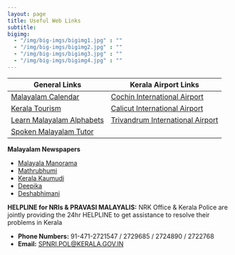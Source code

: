 ```yaml
---
layout: page
title: Useful Web Links
subtitle: 
bigimg:
  - "/img/big-imgs/bigimg1.jpg" : ""
  - "/img/big-imgs/bigimg2.jpg" : ""
  - "/img/big-imgs/bigimg3.jpg" : ""
  - "/img/big-imgs/bigimg4.jpg" : ""
---
```


|General Links                                                                        |Kerala Airport Links                                                                 |
|-------------------------------------------------------------------------------------|-------------------------------------------------------------------------------------|
|[Malayalam Calendar](http://www.prokerala.com/general/calendar/) |[Cochin International Airport](http://cial.aero)                                    |
|[Kerala Tourism](http://www.keralatourism.org)                                       |[Calicut International Airport](http://www.aai.aero/allAirports/calicut_general.jsp) |
|[Learn Malayalam Alphabets](http://www.omniglot.com/writing/malayalam.htm)           |[Trivandrum International Airport](http://www.aai.aero/allAirports/thiru_general.jsp)|
|[Spoken Malayalam Tutor](http://www.pravasimalayalam.com/part1/part1-1.shtml)                                        |                                                                                     |

**Malayalam Newspapers**

* [Malayala Manorama](http://www.manoramaonline.com)
* [Mathrubhumi](http://www.mathrubhumi.com)
* [Kerala Kaumudi](http://www.keralakaumudi.com)
* [Deepika](http://www.deepika.com)
* [Deshabhimani](http://www.deshabhimani.com)

**HELPLINE for NRIs & PRAVASI MALAYALIS:** NRK Office & Kerala Police are jointly providing the 24hr HELPLINE to get assistance to resolve their problems in Kerala
  
* **Phone Numbers:** 91-471-2721547 / 2729685 / 2724890 / 2722768 
* **Email:** SPNRI.POL@KERALA.GOV.IN


